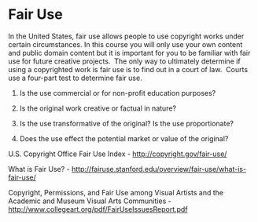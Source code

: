 # Fair Use

In the United States, fair use allows people to use copyright works under certain circumstances. In this course you will only use your own content and public domain content but it is important for you to be familiar with fair use for future creative projects.  The only way to ultimately determine if using a copyrighted work is fair use is to find out in a court of law.  Courts use a four-part test to determine fair use.

1. Is the use commercial or for non-profit education purposes?

2. Is the original work creative or factual in nature?

3. Is the use transformative of the original? Is the use proportionate?

4. Does the use effect the potential market or value of the original?

U.S. Copyright Office Fair Use Index - http://copyright.gov/fair-use/

What is Fair Use? - http://fairuse.stanford.edu/overview/fair-use/what-is-fair-use/

Copyright, Permissions, and Fair Use among Visual Artists and the Academic and Museum Visual Arts Communities - http://www.collegeart.org/pdf/FairUseIssuesReport.pdf

